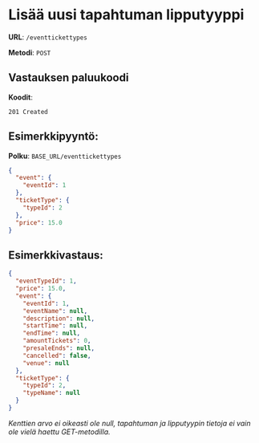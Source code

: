 # Lisää uusi tapahtuman lipputyyppi

**URL**: `/eventtickettypes`

**Metodi**: `POST`

## Vastauksen paluukoodi

**Koodit**:

`201 Created`

## Esimerkkipyyntö:

**Polku**: `BASE_URL/eventtickettypes`

```json
{
  "event": {
    "eventId": 1
  },
  "ticketType": {
    "typeId": 2
  },
  "price": 15.0
}
```

## Esimerkkivastaus:

```json
{
  "eventTypeId": 1,
  "price": 15.0,
  "event": {
    "eventId": 1,
    "eventName": null,
    "description": null,
    "startTime": null,
    "endTime": null,
    "amountTickets": 0,
    "presaleEnds": null,
    "cancelled": false,
    "venue": null
  },
  "ticketType": {
    "typeId": 2,
    "typeName": null
  }
}
```

_Kenttien arvo ei oikeasti ole null, tapahtuman ja lipputyypin tietoja ei vain ole vielä haettu GET-metodilla._
